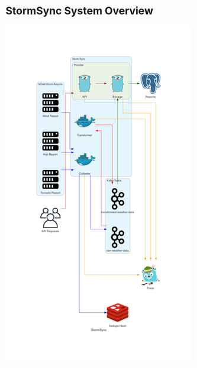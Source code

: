 
# StormSync System Overview

![System Design](https://github.com/stormsync/.github/blob/main/stormsync.png?raw=true)
